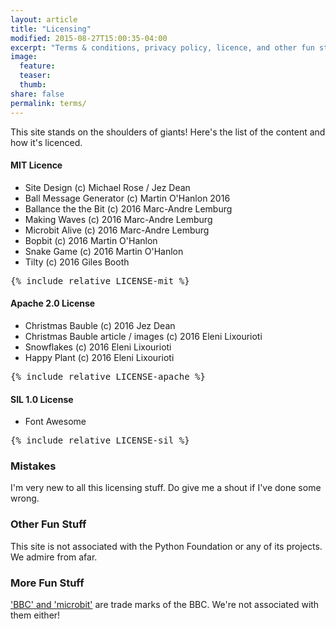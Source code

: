 ```yaml
---
layout: article
title: "Licensing"
modified: 2015-08-27T15:00:35-04:00
excerpt: "Terms & conditions, privacy policy, licence, and other fun stuff."
image:
  feature:
  teaser:
  thumb:
share: false
permalink: terms/
---
```


This site stands on the shoulders of giants! Here's the list of the content and how it's licenced.

#### MIT Licence

* Site Design (c) Michael Rose / Jez Dean
* Ball Message Generator (c) Martin O'Hanlon 2016
* Ballance the the Bit (c) 2016 Marc-Andre Lemburg
* Making Waves (c) 2016 Marc-Andre Lemburg
* Microbit Alive (c) 2016 Marc-Andre Lemburg
* Bopbit (c) 2016 Martin O'Hanlon
* Snake Game (c) 2016 Martin O'Hanlon
* Tilty (c) 2016 Giles Booth

<pre>
{% include_relative LICENSE-mit %}
</pre>

#### Apache 2.0 License

* Christmas Bauble (c) 2016 Jez Dean
* Christmas Bauble article / images (c) 2016 Eleni Lixourioti
* Snowflakes (c) 2016 Eleni Lixourioti
* Happy Plant (c) 2016 Eleni Lixourioti

<pre>
{% include_relative LICENSE-apache %}
</pre>

#### SIL 1.0 License
* Font Awesome
<pre>
{% include_relative LICENSE-sil %}
</pre>

### Mistakes

I'm very new to all this licensing stuff. Do give me a shout if I've done some wrong.

### Other Fun Stuff

This site is not associated with the Python Foundation or any of its projects. We admire from afar.

### More Fun Stuff

<a href="http://microbit.co.uk/"> 'BBC' and 'microbit'</a> are trade marks of the BBC. We're not associated with them either!
